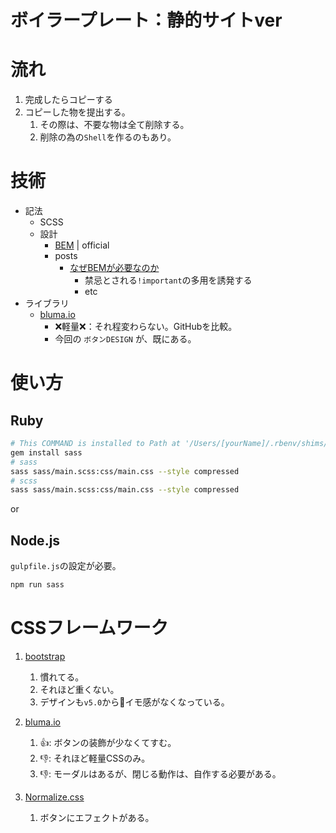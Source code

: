 # ボイラープレート：静的サイトver
# 流れ
1. 完成したらコピーする
2. コピーした物を提出する。
   1. その際は、不要な物は全て削除する。
   2. 削除の為の`Shell`を作るのもあり。

# 技術
- 記法
  - SCSS
  - 設計
    - [BEM](https://en.bem.info/methodology/) | official
    - posts
      - [なぜBEMが必要なのか](https://www.codegrid.net/articles/bem-basic-1/)
        - 禁忌とされる`!important`の多用を誘発する
        - etc
- ライブラリ
  - [bluma.io](https://bulma.io/documentation/elements/button/)
    - ❌軽量❌：それ程変わらない。GitHubを比較。
    - 今回の `ボタンDESIGN` が、既にある。

# 使い方
## Ruby
```sh
# This COMMAND is installed to Path at '/Users/[yourName]/.rbenv/shims/' if when be used 'rbenv'.
gem install sass
# sass
sass sass/main.scss:css/main.css --style compressed 
# scss
sass sass/main.scss:css/main.css --style compressed 
```
or 
## Node.js
`gulpfile.js`の設定が必要。
```sh
npm run sass
```
# CSSフレームワーク
1. [bootstrap](https://getbootstrap.com/docs/5.0/components/buttons/)
   1. 慣れてる。
   2. それほど重くない。
   3. デザインも`v5.0`から🍠イモ感がなくなっている。
2. [bluma.io](https://bulma.io/documentation/elements/button/)
   1. 👍: ボタンの装飾が少なくてすむ。
   2. 👎: それほど軽量CSSのみ。
   3. 👎: モーダルはあるが、閉じる動作は、自作する必要がある。
3. [Normalize.css](https://materializecss.com/buttons.html)
   1. ボタンにエフェクトがある。




    <!-- <div class="video-wrap">
      <p>Brilliant Blue</p>
      <video src="assets/movie.mp4" controls autoplay loop muted>
        <img src="images/jewellery.jpg" alt="Placeholder">
      </video>
    </div> -->